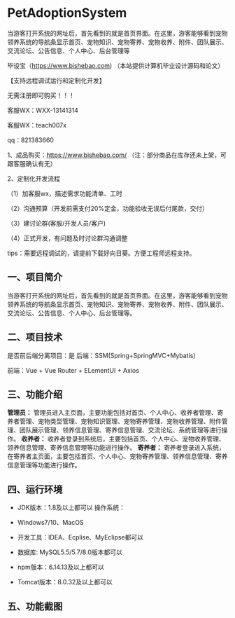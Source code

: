 # PetAdoptionSystem
 当游客打开系统的网址后，首先看到的就是首页界面。在这里，游客能够看到宠物领养系统的导航条显示首页、宠物知识、宠物寄养、宠物收养、附件、团队展示、交流论坛、公告信息、个人中心、后台管理等

毕设宝（https://www.bishebao.com) （本站提供计算机毕业设计源码和论文）

【支持远程调试运行和定制化开发】

无需注册即可购买！！！

客服WX：WXX-13141314

客服WX：teach007x

qq：821383660


1、成品购买：https://www.bishebao.com/ （注：部分商品在库存还未上架，可跟客服确认有无）

2、定制化开发流程

（1）加客服wx，描述需求功能清单、工时

（2）沟通预算（开发前需支付20%定金，功能验收无误后付尾款，交付）

（3）建讨论群(客服/开发人员/客户)

（4）正式开发，有问题及时讨论群沟通调整

tips：需要远程调试的，请提前下载好向日葵。方便工程师远程支持。
<h2>一、项目简介</h2>
当游客打开系统的网址后，首先看到的就是首页界面。在这里，游客能够看到宠物领养系统的导航条显示首页、宠物知识、宠物寄养、宠物收养、附件、团队展示、交流论坛、公告信息、个人中心、后台管理等。
<h2>二、项目技术</h2>
是否前后端分离项目：是
后端：SSM(Spring+SpringMVC+Mybatis)

前端：Vue + Vue Router + ELementUI + Axios
<h2>三、功能介绍</h2>
<div class="markdown-heading" dir="auto">
<div class="markdown-heading" dir="auto">

<strong>管理员：</strong>
管理员进入主页面，主要功能包括对首页、个人中心、收养者管理、寄养者管理、宠物类型管理、宠物知识管理、宠物寄养管理、宠物收养管理、附件管理、团队展示管理、领养信息管理、寄养信息管理、交流论坛、系统管理等进行操作。
<strong>收养者：</strong>
收养者登录到系统后，主要包括首页、个人中心、宠物收养管理、领养信息管理、寄养信息管理等功能进行操作。
<strong>寄养者：</strong>
寄养者登录进入系统，在寄养者主页面，主要包括首页、个人中心、宠物寄养管理、领养信息管理、寄养信息管理等功能进行操作。

</div>
</div>
<h2>四、运行环境</h2>
<ul dir="auto">
 	<li>
<p dir="auto">JDK版本：1.8及以上都可以 操作系统：</p>
</li>
 	<li>
<p dir="auto">Windows7/10、MacOS</p>
</li>
 	<li>
<p dir="auto">开发工具：IDEA、Ecplise、MyEclipse都可以</p>
</li>
 	<li>
<p dir="auto">数据库: MySQL5.5/5.7/8.0版本都可以</p>
</li>
 	<li>
<p dir="auto">npm版本：6.14.13及以上都可以</p>
</li>
 	<li>
<p dir="auto">Tomcat版本：8.0.32及以上都可以</p>
</li>
</ul>
<h2>五、功能截图</h2>
<img class="aligncenter size-full wp-image" src="https://www.bishebao.com/wp-content/uploads/2024/08/基于SSM的宠物领养系统/result/image_10_1.png" alt="" />


<img class="aligncenter size-full wp-image" src="https://www.bishebao.com/wp-content/uploads/2024/08/基于SSM的宠物领养系统/result/image_4_4.png" alt="" /><img class="aligncenter size-full wp-image" src="https://www.bishebao.com/wp-content/uploads/2024/08/基于SSM的宠物领养系统/result/image_8_8.png" alt="" /><img class="aligncenter size-full wp-image" src="https://www.bishebao.com/wp-content/uploads/2024/08/基于SSM的宠物领养系统/result/image_9_9.png" alt="" />
<img class="aligncenter size-full wp-image" src="https://www.bishebao.com/wp-content/uploads/2024/08/基于SSM的宠物领养系统/result/image_5_5.png" alt="" />

<img class="aligncenter size-full wp-image" src="https://www.bishebao.com/wp-content/uploads/2024/08/基于SSM的宠物领养系统/result/image_7_7.png" alt="" /><img class="aligncenter size-full wp-image" src="https://www.bishebao.com/wp-content/uploads/2024/08/基于SSM的宠物领养系统/result/image_3_3.png" alt="" />

<img class="aligncenter size-full wp-image" src="https://www.bishebao.com/wp-content/uploads/2024/08/基于SSM的宠物领养系统/result/image_12_2.png" alt="" /><img class="aligncenter size-full wp-image" src="https://www.bishebao.com/wp-content/uploads/2024/08/基于SSM的宠物领养系统/result/image_6_6.png" alt="" />